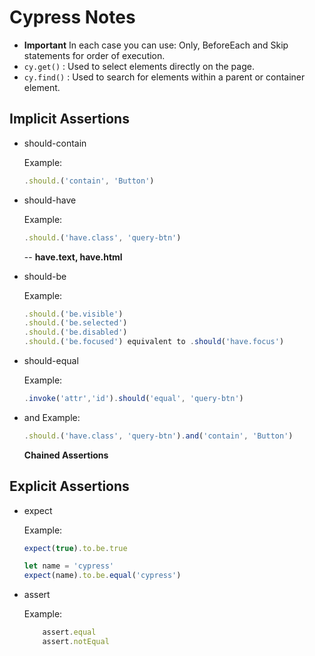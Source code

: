 # Cypress Notes
- **Important** In each case you can use: Only, BeforeEach and Skip statements for order of execution.
- `cy.get()` : Used to select elements directly on the page.
- `cy.find()` : Used to search for elements within a parent or container element.

## Implicit Assertions
- should-contain

    Example: 
    ```javascript
    .should.('contain', 'Button')
    ```
- should-have

    Example: 
    ```javascript
    .should.('have.class', 'query-btn')
    ```
    -- **have.text, have.html**
- should-be

    Example: 
    ```javascript
    .should.('be.visible')
    .should.('be.selected')
    .should.('be.disabled')
    .should.('be.focused') equivalent to .should('have.focus')
    ```
    
- should-equal
    
    Example: 
    ```javascript
    .invoke('attr','id').should('equal', 'query-btn')
    ```
- and
    Example: 
    ```javascript
    .should.('have.class', 'query-btn').and('contain', 'Button')
    ```
    **Chained Assertions**

## Explicit Assertions
- expect

    Example: 
    ```javascript
    expect(true).to.be.true

    let name = 'cypress'
    expect(name).to.be.equal('cypress')
    ```

- assert 
    
    Example: 
    ```javascript
        assert.equal
        assert.notEqual
    ```